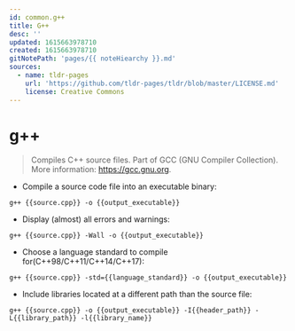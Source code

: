 ```yaml
---
id: common.g++
title: G++
desc: ''
updated: 1615663978710
created: 1615663978710
gitNotePath: 'pages/{{ noteHiearchy }}.md'
sources:
  - name: tldr-pages
    url: 'https://github.com/tldr-pages/tldr/blob/master/LICENSE.md'
    license: Creative Commons
---
```

# g++

> Compiles C++ source files.
> Part of GCC (GNU Compiler Collection).
> More information: <https://gcc.gnu.org>.

- Compile a source code file into an executable binary:

`g++ {{source.cpp}} -o {{output_executable}}`

- Display (almost) all errors and warnings:

`g++ {{source.cpp}} -Wall -o {{output_executable}}`

- Choose a language standard to compile for(C++98/C++11/C++14/C++17):

`g++ {{source.cpp}} -std={{language_standard}} -o {{output_executable}}`

- Include libraries located at a different path than the source file:

`g++ {{source.cpp}} -o {{output_executable}} -I{{header_path}} -L{{library_path}} -l{{library_name}}`


